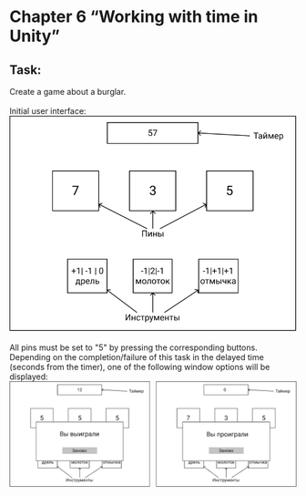 # Chapter 6 “Working with time in Unity”
## Task:
Create a game about a burglar.
<br>
<br>
Initial user interface:
![initial_ui.png](Screenshots%2Finitial_ui.png)
<br>
<br>
All pins must be set to "5" by pressing the corresponding buttons.
Depending on the completion/failure of this task in the delayed time (seconds from the timer), 
one of the following window options will be displayed:
![game_over.png](Screenshots%2Fgame_over.png)